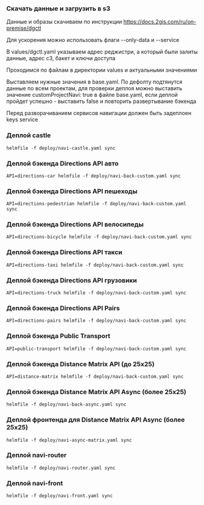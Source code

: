 ### Скачать данные и загрузить в s3
Данные и образы скачиваем по инструкции https://docs.2gis.com/ru/on-premise/dgctl

Для ускорения можно использовать флаги --only-data и --service

В values/dgctl.yaml указываем адрес реджистри, а который были залиты данные, адрес с3, бакет и ключи доступа

Проходимся по файлам в директории values и актуальными значениями

Выставляем нужные значения в base.yaml. По дефолту подтянутся данные по всем проектам, для проверки деплоя можно выставить значение customProjectNavi: true в файле base.yaml, если деплой пройдет успешно - выставить false и повторить развертывание бэкенда

Перед разворачиванием сервисов навигации должен быть задеплоен keys service


### Деплой castle
```
helmfile -f deploy/navi-castle.yaml sync
```

### Деплой бэкенда Directions API авто
```
API=directions-car helmfile -f deploy/navi-back-custom.yaml sync 
```

### Деплой бэкенда Directions API пешеходы
```
API=directions-pedestrian helmfile -f deploy/navi-back-custom.yaml sync 
```

### Деплой бэкенда Directions API велосипеды
```
API=directions-bicycle helmfile -f deploy/navi-back-custom.yaml sync 
```

### Деплой бэкенда Directions API такси
```
API=directions-taxi helmfile -f deploy/navi-back-custom.yaml sync 
```

### Деплой бэкенда Directions API грузовики
```
API=directions-truck helmfile -f deploy/navi-back-custom.yaml sync
```

### Деплой бэкенда Directions API Pairs 
```
API=directions-pairs helmfile -f deploy/navi-back-custom.yaml sync
```

### Деплой бэкенда Public Transport
```
API=public-transport helmfile -f deploy/navi-back-custom.yaml sync
```

### Деплой бэкенда Distance Matrix API (до 25х25)
```
API=distance-matrix helmfile -f deploy/navi-back-custom.yaml sync
```

### Деплой бэкенда Distance Matrix API Async (более 25х25)
```
helmfile -f deploy/navi-back-async.yaml sync
```

### Деплой фронтенда для Distance Matrix API Async (более 25х25)
```
helmfile -f deploy/navi-async-matrix.yaml sync
```

### Деплой navi-router
```
helmfile -f deploy/navi-router.yaml sync
```

### Деплой navi-front
```
helmfile -f deploy/navi-front.yaml sync
```
